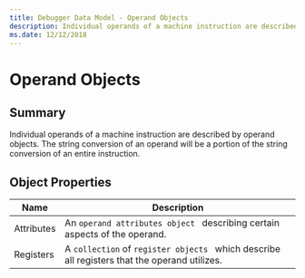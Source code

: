 ```yaml
---
title: Debugger Data Model - Operand Objects
description: Individual operands of a machine instruction are described by operand objects.
ms.date: 12/12/2018
---
```

# Operand Objects 
## Summary
Individual operands of a machine instruction are described by operand objects. The string conversion of an operand will be a portion of the string conversion of an entire instruction. 
## Object Properties
|Name|Description|
|--- |--- |
|Attributes|An  `operand attributes object ` describing certain aspects of the operand.|
|Registers|A  `collection` of  `register objects ` which describe all registers that the operand utilizes.|
